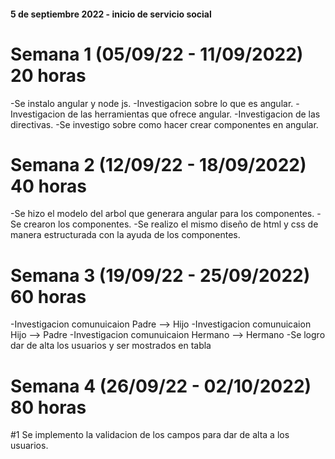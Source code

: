 #### 5 de septiembre 2022 - inicio de servicio social

# Semana 1 (05/09/22 - 11/09/2022) 20 horas
-Se instalo angular y node js.
-Investigacion sobre lo que es angular.
-Investigacion de las herramientas que ofrece angular.
-Investigacion de las directivas.
-Se investigo sobre como hacer crear componentes en angular.
# Semana 2 (12/09/22 - 18/09/2022) 40 horas
-Se hizo el modelo del arbol que generara angular para los componentes.
-Se crearon los componentes.
-Se realizo el mismo diseño de html y css de manera estructurada con la ayuda de los componentes.
# Semana 3 (19/09/22 - 25/09/2022) 60 horas
-Investigacion comunuicaion Padre --> Hijo
-Investigacion comunuicaion Hijo --> Padre
-Investigacion comunuicaion Hermano --> Hermano
-Se logro dar de alta los usuarios y ser mostrados en tabla
# Semana 4 (26/09/22 - 02/10/2022) 80 horas
#1 Se implemento la validacion de los campos para dar de alta a los usuarios.

